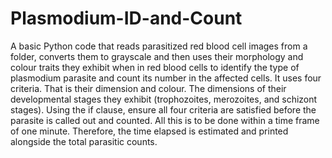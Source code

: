 # Plasmodium-ID-and-Count
A basic Python code that reads parasitized red blood cell images from a folder, converts them to grayscale and then uses their morphology and colour traits
they exhibit when in red blood cells to identify the type of plasmodium parasite and count its number in the affected cells.
It uses four criteria. That is their dimension and colour. The dimensions of their developmental stages they exhibit (trophozoites, merozoites, and schizont stages).
Using the if clause, ensure all four criteria are satisfied before the parasite is called out and counted. All this is to be done within a time frame of one minute. Therefore, the time elapsed is estimated and printed alongside the total parasitic counts.
